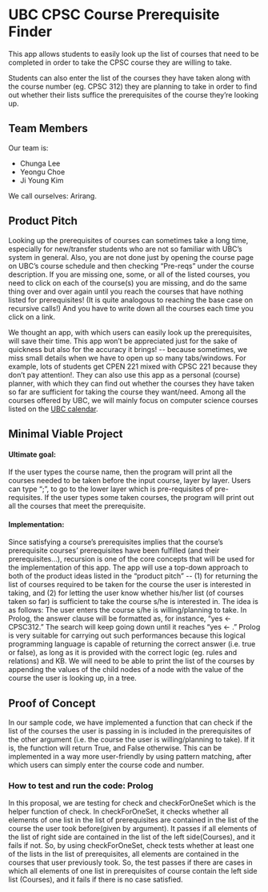 # UBC CPSC Course Prerequisite Finder

This app allows students to easily look up the list of courses that need to be completed in order to take the CPSC course they are willing to take. 

Students can also enter the list of the courses they have taken along with the course number (eg. CPSC 312) they are planning to take in order to find out whether their lists suffice the prerequisites of the course they’re looking up.


## Team Members

Our team is:

+ Chunga Lee 
+ Yeongu Choe 
+ Ji Young Kim 

We call ourselves: Arirang.


## Product Pitch

Looking up the prerequisites of courses can sometimes take a long time, especially for new/transfer students who are not so familiar with UBC’s system in general. Also, you are not done just by opening the course page on UBC’s course schedule and then checking “Pre-reqs” under the course description. If you are missing one, some, or all of the listed courses, you need to click on each of the course(s) you are missing, and do the same thing over and over again until you reach the courses that have nothing listed for prerequisites! (It is quite analogous to reaching the base case on recursive calls!) And you have to write down all the courses each time you click on a link.

We thought an app, with which users can easily look up the prerequisites, will save their time. This app won’t be appreciated just for the sake of quickness but also for the accuracy it brings! -- because sometimes, we miss small details when we have to open up so many tabs/windows. For example, lots of students get CPEN 221 mixed with CPSC 221 because they don’t pay attention!. They can also use this app as a personal (course) planner, with which they can find out whether the courses they have taken so far are sufficient for taking the course they want/need. Among all the courses offered by UBC, we will mainly focus on computer science courses listed on the [UBC calendar](http://www.calendar.ubc.ca/vancouver/courses.cfm?page=name&code=CPSC).


## Minimal Viable Project

#### Ultimate goal:

If the user types the course name, then the program will print all the courses needed to be taken before the input course, layer by layer. Users can type “;”, to go to the lower layer which is pre-requisites of pre-requisites.
If the user types some taken courses, the program will print out all the courses that meet the prerequisite.


#### Implementation:

Since satisfying a course’s prerequisites implies that the course’s prerequisite courses’ prerequisites have been fulfilled (and their prerequisites…), recursion is one of the core concepts that will be used for the implementation of this app.
The app will use a top-down approach to both of the product ideas listed in the “product pitch” -- (1) for returning the list of courses required to be taken for the course the user is interested in taking, and (2) for letting the user know whether his/her list (of courses taken so far) is sufficient to take the course s/he is interested in. The idea is as follows: The user enters the course s/he is willing/planning to take. In Prolog, the answer clause will be formatted as, for instance, “yes <- CPSC312.” The search will keep going down until it reaches “yes <- .”
Prolog is very suitable for carrying out such performances because this logical programming language is capable of returning the correct answer (i.e. true or false), as long as it is provided with the correct logic (eg. rules and relations) and KB. We will need to be able to print the list of the courses by appending the values of the child nodes of a node with the value of the course the user is looking up, in a tree.


## Proof of Concept

In our sample code, we have implemented a function that can check if the list of the courses the user is passing in is included in the prerequisites of the other argument (i.e. the course the user is willing/planning to take). If it is, the function will return True, and False otherwise. This can be implemented in a way more user-friendly by using pattern matching, after which users can simply enter the course code and number.


### How to test and run the code: Prolog

In this proposal, we are testing for check and checkForOneSet which is the helper function of check. In checkForOneSet, it checks whether all elements of one list in the list of prerequisites are contained in the list of the course the user took before(given by argument). It passes if all elements of the list of right side are contained in the list of the left side(Courses), and it fails if not. 
So, by using checkForOneSet, check tests whether at least one of the lists in the list of prerequisites, all elements are contained in the courses that user previously took. So, the test passes if there are cases in which all elements of one list in prerequisites of course contain the left side list (Courses), and it fails if there is no case satisfied. 
